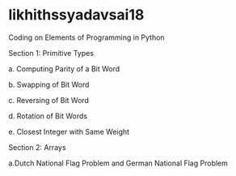 # likhithssyadavsai18
Coding on Elements of Programming in Python

Section 1:  Primitive Types

a. Computing Parity of a Bit Word

b. Swapping of Bit Word

c. Reversing of Bit Word

d. Rotation of Bit Words

e. Closest Integer with Same Weight

Section 2:  Arrays

a.Dutch National Flag Problem and German National Flag Problem
